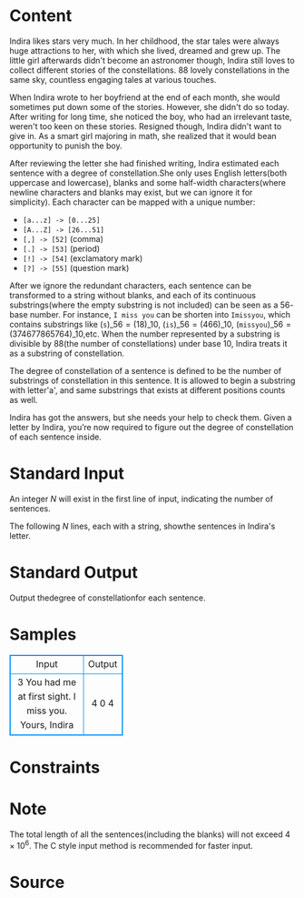 
# Content

Indira likes stars very much. In her childhood, the star tales were always huge attractions to her, with which she lived, dreamed and grew up. The little girl afterwards didn't become an astronomer though, Indira still loves to collect different stories of the constellations. 88 lovely constellations in the same sky, countless engaging tales at various touches.

When Indira wrote to her boyfriend at the end of each month, she would sometimes put down some of the stories. However, she didn't do so today. After writing for long time, she noticed the boy, who had an irrelevant taste, weren't too keen on these stories. Resigned though, Indira didn't want to give in. As a smart girl majoring in math, she realized that it would bean opportunity to punish the boy.

After reviewing the letter she had finished writing, Indira estimated each sentence with a degree of constellation.She only uses English letters(both uppercase and lowercase), blanks and some half-width characters(where newline characters and blanks may exist, but we can ignore it for simplicity). Each character can be mapped with a unique number:
* `[a...z] -> [0...25]`
* `[A...Z] -> [26...51]`
* `[,] -> [52]` (comma)
* `[.] -> [53]` (period)
* `[!] -> [54]` (exclamatory mark)
* `[?] -> [55]` (question mark)

After we ignore the redundant characters, each sentence can be transformed to a string without blanks, and each of its continuous substrings(where the empty substring is not included) can be seen as a $56$-base number. For instance, `I miss you` can be shorten into `Imissyou`, which contains substrings like (`s`)$\_{56}= (18)\_{10}$, (`is`)$\_{56}= (466)\_{10}$, (`missyou`)$\_{56}=(374677865764)\_{10}$,etc. When the number represented by a substring is divisible by 88(the number of constellations) under base $10$, Indira treats it as a substring of constellation.

The degree of constellation of a sentence is defined to be the number of substrings of constellation in this sentence. It is allowed to begin a substring with letter'a', and same substrings that exists at different positions counts as well.

Indira has got the answers, but she needs your help to check them. Given a letter by Indira, you’re now required to figure out the degree of constellation of each sentence inside.

# Standard Input

An integer $N$ will exist in the first line of input, indicating the number of sentences.

The following $N$ lines, each with a string, showthe sentences in Indira's letter.

# Standard Output

Output thedegree of constellationfor each sentence.

# Samples

<style>
        table,table tr th, table tr td { border:1px solid #0094ff; }
        table { width: 200px; min-height: 25px; line-height: 25px; text-align: center; border-collapse: collapse;}   
    </style>
<table>
	<tr>
		<td>Input</td>
		<td>Output</td>
	</tr>
<tr><td>3
You had me at first sight.
I miss you.
Yours, Indira</td><td>4
0
4</td></tr></table>


# Constraints



# Note

The total length of all the sentences(including the blanks) will not exceed $4\times 10^6$. The C style input method is recommended for faster input.

# Source


